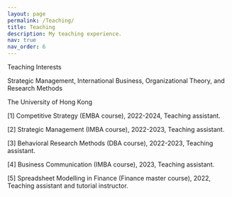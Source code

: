```yaml
---
layout: page
permalink: /Teaching/
title: Teaching
description: My teaching experience.
nav: true
nav_order: 6
---
```


Teaching Interests

Strategic Management, International Business, Organizational Theory, and Research Methods



The University of Hong Kong

[1] Competitive Strategy (EMBA course), 2022-2024, Teaching assistant.

[2] Strategic Management (IMBA course), 2022-2023, Teaching assistant.

[3] Behavioral Research Methods (DBA course), 2022-2023, Teaching assistant.
  
[4] Business Communication (IMBA course), 2023, Teaching assistant.

[5] Spreadsheet Modelling in Finance (Finance master course), 2022, Teaching assistant and tutorial instructor.




